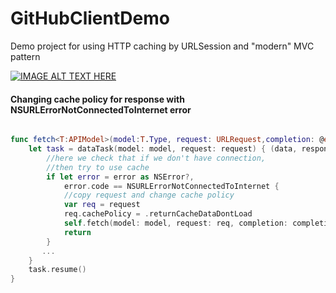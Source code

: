 # GitHubClientDemo
Demo project for using HTTP caching by URLSession and "modern" MVC pattern

[![IMAGE ALT TEXT HERE](https://img.youtube.com/vi/9qHz258LhAA/0.jpg)](https://www.youtube.com/watch?v=9qHz258LhAA)


#### Changing cache policy for response with NSURLErrorNotConnectedToInternet error
```swift 

func fetch<T:APIModel>(model:T.Type, request: URLRequest,completion: @escaping (Result<[T]>) -> Void) {
    let task = dataTask(model: model, request: request) { (data, response, error) in
        //here we check that if we don't have connection,
        //then try to use cache
        if let error = error as NSError?,
            error.code == NSURLErrorNotConnectedToInternet {
            //copy request and change cache policy
            var req = request
            req.cachePolicy = .returnCacheDataDontLoad
            self.fetch(model: model, request: req, completion: completion)
            return
        }
       ...
    }
    task.resume()
}
